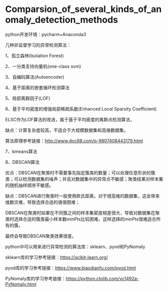 # Comparsion_of_several_kinds_of_anomaly_detection_methods

python开发环境：pycharm+Anaconda3

几种非监督学习的异常检测算法：

1、孤立森林(Isolation Forest)

2、一分类支持向量机(one-class svm)

3、自编码算法(Autoencoder)

4、基于距离的嵌套循环检测算法

5、局部离群因子(LOF)

6、基于平均密度的增强局部稀疏系数(Enhanced Local Sparsity Coefficient)

ELSC作为LOF算法的改进，属于基于平均密度的离群点检测算法，

缺点：计算复杂度较高，不适合于大规模数据集和高维数据集。

 
算法原理参考链接：http://www.doc88.com/p-9807408443179.html

7、kmeans算法

8、DBSCAN算法

优点：DBSCAN在聚类时不需要事先指定簇类的数量；可以处理任意形状的簇类；可以检测数据集的噪声；并且对数据集中的异常点不敏感；聚类结果对样本集的随机抽样顺序不敏感。

缺点：DBSCAN进行聚类时一般使用欧氏距离，对于很高维的数据集，这会带来维数灾难，导致选择合适的值很困难；

DBSCAN在聚类时如果在不同簇之间的样本集密度相差很大，导致对数据集在聚类时选择合适的簇类最小样本数minPts比较困难，这样选择的minPts很难适合所有的簇，

最终会导致DBSCAN聚类效果很差。


python中可以用来进行异常检测的算法库：sklearn、pyod和PyNomaly

sklearn库的学习参考链接：https://scikit-learn.org/

pyod库的学习参考链接：https://www.biaodianfu.com/pyod.html

PyNomaly库的学习参考链接：https://python.ctolib.com/vc1492a-PyNomaly.html
